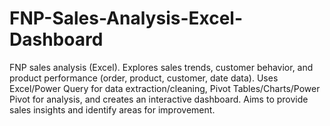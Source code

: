 # FNP-Sales-Analysis-Excel-Dashboard
FNP sales analysis (Excel). Explores sales trends, customer behavior, and product performance (order, product, customer, date data). Uses Excel/Power Query for data extraction/cleaning, Pivot Tables/Charts/Power Pivot for analysis, and creates an interactive dashboard. Aims to provide sales insights and identify areas for improvement.
